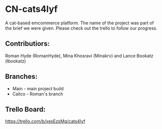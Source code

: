 ﻿# CN-cats4lyf

A cat-based emcommerce platform. The name of the project was part of the brief we were given.
Please check out the trello to follow our progress.
 
## Contributiors:
Roman Hyde (RomanHyde), Mina Khosravi (Minakrv) and Lance Bookatz (lbookatz)

## Branches:
- Main - main project build
- Calico - Roman's branch

## Trello Board: 
https://trello.com/b/xesEzsMq/cats4lyf
